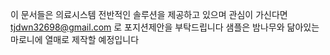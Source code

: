 이 문서들은 의료시스템 전반적인 솔루션을 제공하고 있으며 관심이 가신다면 tjdwn32698@gmail.com 로 포지션제안을 부탁드립니다
샘플은 밤나무와 닮아있는 마로니에 열매로 제작할 예정입니다